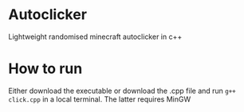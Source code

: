 # Autoclicker
Lightweight randomised minecraft autoclicker in c++

# How to run
Either download the executable or download the .cpp file and run `g++ click.cpp` in a local terminal. The latter requires MinGW
